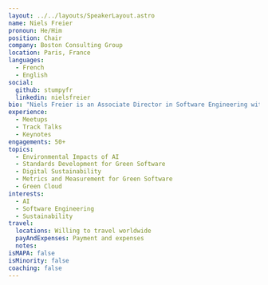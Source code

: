 ```yaml
---
layout: ../../layouts/SpeakerLayout.astro
name: Niels Freier
pronoun: He/Him
position: Chair
company: Boston Consulting Group
location: Paris, France
languages:
  - French
  - English
social:
  github: stumpyfr
  linkedin: nielsfreier
bio: "Niels Freier is an Associate Director in Software Engineering with the Boston Consulting Group (BCG) where he works on large projects around the world, helping clients to push to production AI and analytics use cases. Through his work as Chair at the Green Software Foundation, he is supporting efforts around raising awareness and pushing forward the usage of standards and tools with the goal to change the status quo."
experience:
  - Meetups
  - Track Talks
  - Keynotes
engagements: 50+
topics:
  - Environmental Impacts of AI
  - Standards Development for Green Software
  - Digital Sustainability
  - Metrics and Measurement for Green Software
  - Green Cloud
interests:
  - AI
  - Software Engineering
  - Sustainability
travel:
  locations: Willing to travel worldwide
  payAndExpenses: Payment and expenses
  notes:
isMAPA: false
isMinority: false
coaching: false
---
```

